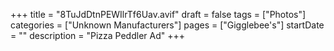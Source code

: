 +++
title = "8TuJdDtnPEWIlrTf6Uav.avif"
draft = false
tags = ["Photos"]
categories = ["Unknown Manufacturers"]
pages = ["Gigglebee's"]
startDate = ""
description = "Pizza Peddler Ad"
+++
